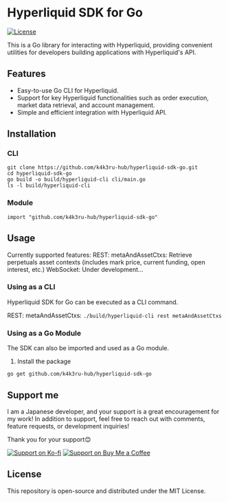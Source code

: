 # Hyperliquid SDK for Go

[![License](https://img.shields.io/github/license/k4k3ru-hub/hyperliquid-sdk-go)](./LICENSE)

This is a Go library for interacting with Hyperliquid, providing convenient utilities for developers building applications with Hyperliquid's API.


## Features

- Easy-to-use Go CLI for Hyperliquid.
- Support for key Hyperliquid functionalities such as order execution, market data retrieval, and account management.
- Simple and efficient integration with Hyperliquid API.


## Installation

### CLI

```
git clone https://github.com/k4k3ru-hub/hyperliquid-sdk-go.git
cd hyperliquid-sdk-go
go build -o build/hyperliquid-cli cli/main.go
ls -l build/hyperliquid-cli
```

### Module

```
import "github.com/k4k3ru-hub/hyperliquid-sdk-go"
```


## Usage

Currently supported features:
  REST:
    metaAndAssetCtxs: Retrieve perpetuals asset contexts (includes mark price, current funding, open interest, etc.)
  WebSocket:
    Under development...


### Using as a CLI

Hyperliquid SDK for Go can be executed as a CLI command.

REST:
  metaAndAssetCtxs: `./build/hyperliquid-cli rest metaAndAssetCtxs`


### Using as a Go Module

The SDK can also be imported and used as a Go module.

1. Install the package

```
go get github.com/k4k3ru-hub/hyperliquid-sdk-go
```


## Support me
I am a Japanese developer, and your support is a great encouragement for my work!
In addition to support, feel free to reach out with comments, feature requests, or development inquiries!

Thank you for your support😊

[![Support on Ko-fi](https://img.shields.io/badge/Ko--fi-Support%20Me-blue?style=flat-square&logo=ko-fi)](https://ko-fi.com/k4k3ru)
[![Support on Buy Me a Coffee](https://img.shields.io/badge/Buy%20Me%20a%20Coffee-Support%20Me-yellow?style=flat-square&logo=buy-me-a-coffee)](https://buymeacoffee.com/k4k3ru)


## License
This repository is open-source and distributed under the MIT License.
